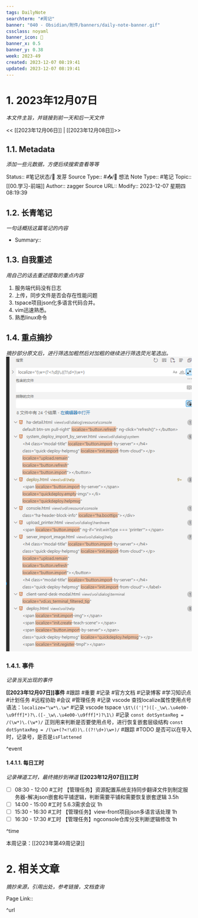 ```yaml
---
tags: DailyNote
searchterm: "#周记"
banner: "040 - Obsidian/附件/banners/daily-note-banner.gif"
cssclass: noyaml
banner_icon: 💌
banner_x: 0.5
banner_y: 0.38
week: 2023-49
created: 2023-12-07 08:19:41
updated: 2023-12-07 08:19:41
---
```


# 1. 2023年12月07日

_本文件主旨，并链接到前一天和后一天文件_

<< [[2023年12月06日]] | [[2023年12月08日]]>>

## 1.1. Metadata

_添加一些元数据，方便后续搜索查看等等_

Status:: #笔记状态/🌱 发芽
Source Type:: #📥/💭 想法 
Note Type:: #笔记
Topic:: [[00.学习-前端]]
Author:: zagger
Source URL::
Modify:: 2023-12-07 星期四 08:19:39

## 1.2. 长青笔记

_一句话概括这篇笔记的内容_

- Summary::

## 1.3. 自我重述

_用自己的话去重述提取的重点内容_

1. 服务端代码没有日志
2. 上传，同步文件是否会存在性能问题
3. tspace项目json化多语言代码合并。
4. vim迅速熟悉。
5. 熟悉linux命令
## 1.4. 重点摘抄

_摘抄部分原文后，进行筛选加粗然后对加粗的继续进行筛选荧光笔选出。_
![image.png](https://raw.githubusercontent.com/zaggerj/obsidian_picgo/main/obsidian/20231207154939.png)

### 1.4.1. 事件

_记录当天出现的事件_

**[[2023年12月07日]]事件** 
#跟踪 #重要 #记录 #官方文档 #记录博客 #学习知识点 #计划任务 #远程协助 #会议 #管理任务
#记录 vscode 查找localize属性使用点号语法：`localize="\w*\.\w*`
#记录 vscode tspace `\$t\(('|")([-_\w\.\u4e00-\u9fff]*)?\.([-_\w\.\u4e00-\u9fff]*)?\1\)`
#记录 `const dotSyntaxReg = /(\w*)\.(\w*)/` 正则用来判断是否要使用点号，进行恢复嵌套层级结构 `const dotSyntaxReg = /(\w+(?<!\d))\.((?!\d+)\w+)/`
#跟踪 #TODO 是否可以在导入时，记录号，是否是`isFlattened`

^event

#### 1.4.1.1. 每日工时

_记录禅道工时，最终摘抄到禅道_
**[[2023年12月07日]]工时**
- [ ] 08:30 - 12:00 #工时  【管理任务】资源配置系统支持同步翻译文件到制定服务器-解决json嵌套和平铺逻辑，判断需要平铺和需要恢复嵌套逻辑 3.5h
- [ ] 14:00 - 15:00 #工时  5.6.3需求会议 1h
- [ ] 15:30 - 16:30 #工时  【管理任务】view-front项目json多语言话处理 1h
- [ ] 16:30 - 17:30 #工时 【管理任务】ngconsole仓库分支判断逻辑修改 1h

^time

本周记录：[[2023年第49周记录]]

# 2. 相关文章

_摘抄来源，引用出处，参考链接，文档查询_

Page Link::

^url
